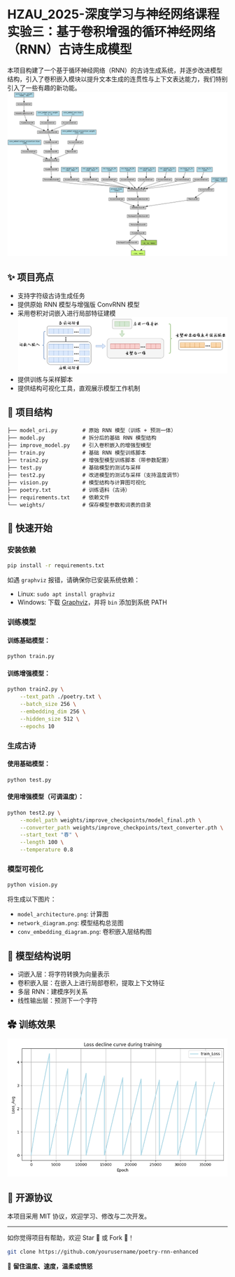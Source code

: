 # HZAU_2025-深度学习与神经网络课程实验三：基于卷积增强的循环神经网络（RNN）古诗生成模型

本项目构建了一个基于循环神经网络（RNN）的古诗生成系统，并逐步改进模型结构，引入了卷积嵌入模块以提升文本生成的连贯性与上下文表达能力，我们特别引入了一些有趣的新功能。
![ConvRNN网络结构示意图](model_architecture.png)
## ✨ 项目亮点

- 支持字符级古诗生成任务
- 提供原始 RNN 模型与增强版 ConvRNN 模型
- 采用卷积对词嵌入进行局部特征建模
![Conv结构示意图](conv.png)
- 提供训练与采样脚本
- 提供结构可视化工具，直观展示模型工作机制



## 📁 项目结构

```
├── model_ori.py        # 原始 RNN 模型（训练 + 预测一体）
├── model.py            # 拆分后的基础 RNN 模型结构
├── improve_model.py    # 引入卷积嵌入的增强型模型
├── train.py            # 基础 RNN 模型训练脚本
├── train2.py           # 增强型模型训练脚本（带参数配置）
├── test.py             # 基础模型的测试与采样
├── test2.py            # 改进模型的测试与采样（支持温度调节）
├── vision.py           # 模型结构与计算图可视化
├── poetry.txt          # 训练语料（古诗）
├── requirements.txt    # 依赖文件
└── weights/            # 保存模型参数和词表的目录
```

## 🚀 快速开始

### 安装依赖

```bash
pip install -r requirements.txt
```

如遇 `graphviz` 报错，请确保你已安装系统依赖：
- Linux: `sudo apt install graphviz`
- Windows: 下载 [Graphviz](https://graphviz.org/download/)，并将 `bin` 添加到系统 PATH

### 训练模型

#### 训练基础模型：

```bash
python train.py
```

#### 训练增强模型：

```bash
python train2.py \
    --text_path ./poetry.txt \
    --batch_size 256 \
    --embedding_dim 256 \
    --hidden_size 512 \
    --epochs 10
```

### 生成古诗

#### 使用基础模型：

```bash
python test.py
```

#### 使用增强模型（可调温度）：

```bash
python test2.py \
    --model_path weights/improve_checkpoints/model_final.pth \
    --converter_path weights/improve_checkpoints/text_converter.pth \
    --start_text "春" \
    --length 100 \
    --temperature 0.8
```

### 模型可视化

```bash
python vision.py
```

将生成以下图片：
- `model_architecture.png`: 计算图
- `network_diagram.png`: 模型结构总览图
- `conv_embedding_diagram.png`: 卷积嵌入层结构图

## 🧠 模型结构说明

- 词嵌入层：将字符转换为向量表示
- 卷积嵌入层：在嵌入上进行局部卷积，提取上下文特征
- 多层 RNN：建模序列关系
- 线性输出层：预测下一个字符

##  ✿ 训练效果
![loss可视化](loss_curve.png)

## 📜 开源协议

本项目采用 MIT 协议，欢迎学习、修改与二次开发。

---

如你觉得项目有帮助，欢迎 Star 🌟 或 Fork 🍴！  
```bash
git clone https://github.com/yourusername/poetry-rnn-enhanced
```

🎉 **留住温度、速度，温柔或愤怒**

